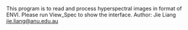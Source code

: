 This program is to read and process hyperspectral images in format of ENVI.
Please run View_Spec to show the interface.
Author: Jie Liang jie.liang@anu.edu.au 
